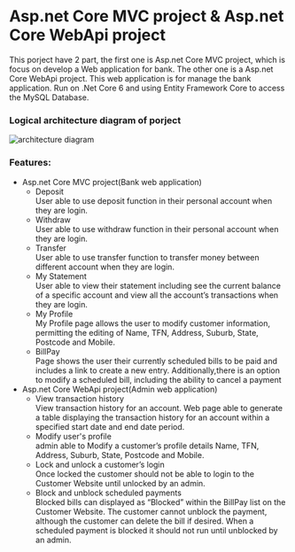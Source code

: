 # Asp.net Core MVC project & Asp.net Core WebApi project
This porject have 2 part, the first one is Asp.net Core MVC project, which is focus on develop a Web application for bank. The other one is a Asp.net Core WebApi project. This web application is for manage the bank application. Run on .Net Core 6 and using Entity Framework Core to access the MySQL Database.

### Logical architecture diagram of porject 
![architecture diagram ](https://firebasestorage.googleapis.com/v0/b/whitegive-bc20c.appspot.com/o/images%2FLogical%20diagram.png?alt=media&token=061b7f24-74c0-4dde-b188-c63b09b15546)

### Features:
* Asp.net Core MVC project(Bank web application)
  * Deposit
   <br>User able to use deposit function in their personal account when they are login. 
  * Withdraw
   <br>User able to use withdraw function in their personal account when they are login.
  * Transfer 
   <br>User able to use transfer function to transfer money between different account when they are login.
  * My Statement
    <br>User able to view their statement including see the current balance of a specific account and view all the account’s transactions when they are login.
  * My Profile 
    <br>My Profile page allows the user to modify customer information, permitting the editing of Name, TFN, Address, Suburb, State, Postcode and Mobile.
  * BillPay 
    <br>Page shows the user their currently scheduled bills to be paid and includes a link to create a new entry. Additionally,there is an option to modify a scheduled bill, including the ability to cancel a payment
 * Asp.net Core WebApi project(Admin web application)
   * View transaction history
    <br>View transaction history for an account. Web page able to generate a table displaying the transaction history for an account within a specified start date and end date period. 
   * Modify user's profile
    <br>admin able to Modify a customer’s profile details Name, TFN, Address, Suburb, State, Postcode and Mobile.
   * Lock and unlock a customer’s login 
    <br>Once locked the customer should not be able to login to the Customer Website until unlocked by an admin.
   * Block and unblock scheduled payments
     <br>Blocked bills can displayed as “Blocked” within the BillPay list on the Customer Website. The customer cannot unblock the payment, although the customer can delete the bill if desired. When a scheduled payment is blocked it should not run until unblocked by an admin.
